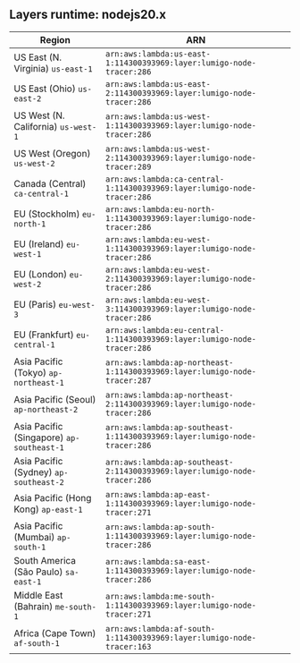 Layers runtime: nodejs20.x
----
| Region | ARN |
| --- | --- |
|US East (N. Virginia)  `us-east-1`|`arn:aws:lambda:us-east-1:114300393969:layer:lumigo-node-tracer:286`|
|US East (Ohio)  `us-east-2`|`arn:aws:lambda:us-east-2:114300393969:layer:lumigo-node-tracer:286`|
|US West (N. California)  `us-west-1`|`arn:aws:lambda:us-west-1:114300393969:layer:lumigo-node-tracer:286`|
|US West (Oregon)  `us-west-2`|`arn:aws:lambda:us-west-2:114300393969:layer:lumigo-node-tracer:289`|
|Canada (Central)  `ca-central-1`|`arn:aws:lambda:ca-central-1:114300393969:layer:lumigo-node-tracer:286`|
|EU (Stockholm)  `eu-north-1`|`arn:aws:lambda:eu-north-1:114300393969:layer:lumigo-node-tracer:286`|
|EU (Ireland)  `eu-west-1`|`arn:aws:lambda:eu-west-1:114300393969:layer:lumigo-node-tracer:286`|
|EU (London)  `eu-west-2`|`arn:aws:lambda:eu-west-2:114300393969:layer:lumigo-node-tracer:286`|
|EU (Paris)  `eu-west-3`|`arn:aws:lambda:eu-west-3:114300393969:layer:lumigo-node-tracer:286`|
|EU (Frankfurt)  `eu-central-1`|`arn:aws:lambda:eu-central-1:114300393969:layer:lumigo-node-tracer:286`|
|Asia Pacific (Tokyo)  `ap-northeast-1`|`arn:aws:lambda:ap-northeast-1:114300393969:layer:lumigo-node-tracer:287`|
|Asia Pacific (Seoul)  `ap-northeast-2`|`arn:aws:lambda:ap-northeast-2:114300393969:layer:lumigo-node-tracer:286`|
|Asia Pacific (Singapore)  `ap-southeast-1`|`arn:aws:lambda:ap-southeast-1:114300393969:layer:lumigo-node-tracer:286`|
|Asia Pacific (Sydney)  `ap-southeast-2`|`arn:aws:lambda:ap-southeast-2:114300393969:layer:lumigo-node-tracer:286`|
|Asia Pacific (Hong Kong)  `ap-east-1`|`arn:aws:lambda:ap-east-1:114300393969:layer:lumigo-node-tracer:271`|
|Asia Pacific (Mumbai)  `ap-south-1`|`arn:aws:lambda:ap-south-1:114300393969:layer:lumigo-node-tracer:286`|
|South America (São Paulo)  `sa-east-1`|`arn:aws:lambda:sa-east-1:114300393969:layer:lumigo-node-tracer:286`|
|Middle East (Bahrain)  `me-south-1`|`arn:aws:lambda:me-south-1:114300393969:layer:lumigo-node-tracer:271`|
|Africa (Cape Town)  `af-south-1`|`arn:aws:lambda:af-south-1:114300393969:layer:lumigo-node-tracer:163`|
